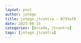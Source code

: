 ```yaml
---
layout: post
author: jotego
title: jotego.jtcontra - 8735af8
date: 2025-08-15
categories: [Arcade, jtcontra]
tags: [jotego.jtcontra]
---
```


